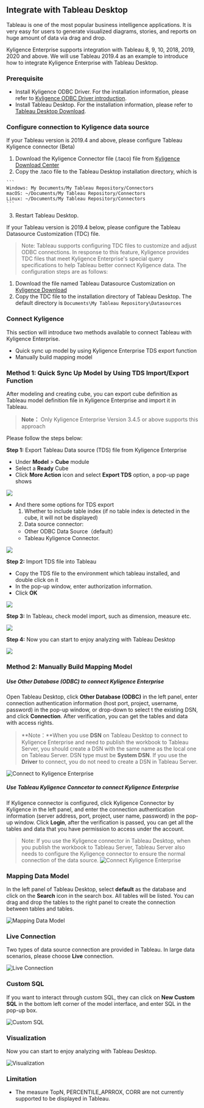 ## Integrate with Tableau Desktop

Tableau is one of the most popular business intelligence applications. It is very easy for users to generate visualized diagrams, stories, and reports on huge amount of data via drag and drop.

Kyligence Enterprise supports integration with Tableau 8, 9, 10, 2018, 2019, 2020 and above. We will use Tableau 2019.4 as an example to introduce how to integrate Kyligence Enterprise with Tableau Desktop.

### Prerequisite

- Install Kyligence ODBC Driver. For the installation information, please refer to [Kyligence ODBC Driver introduction](../../driver/odbc/README.md).
- Install  Tableau Desktop. For the installation information, please refer to [Tableau Desktop Download](https://www.tableau.com/support/releases).

### Configure connection to Kyligence data source

If your Tableau version is 2019.4 and above, please configure Tableau Kyligence connector (Beta)
  
  1. Download the Kyligence Connector file (.taco) file from [Kyligence Download Center](http://download.kyligence.io/#/download)
  2. Copy the .taco file to the Tableau Desktop installation directory, which is

    ```
    Windows: My Documents/My Tableau Repository/Connectors
    macOS: ~/Documents/My Tableau Repository/Connectors
    Linux: ~/Documents/My Tableau Repository/Connectors
    ```
  3. Restart Tableau Desktop.

If your Tableau version is 2019.4 below, please configure the Tableau Datasource Customization (TDC) file.

> Note: Tableau supports configuring TDC files to customize and adjust ODBC connections. In response to this feature, Kyligence provides TDC files that meet Kyligence Enterprise's special query specifications to help Tableau better connect Kyligence data.
The configuration steps are as follows:

  1. Download the file named Tableau Datasource Customization on [Kyligence Download](http://download.kyligence.io/#/download)
  2. Copy the TDC file to the installation directory of Tableau Desktop. The default directory is `Documents\My Tableau Repository\Datasources`

### Connect Kyligence

This section will introduce two methods available to connect Tableau with Kyligence Enterprise.

- Quick sync up model by using Kyligence Enterprise TDS export function
- Manually build mapping model 

### Method 1: Quick Sync Up Model by Using TDS Import/Export Function

After modeling and creating cube, you can export cube definition as Tableau model definition file in Kyligence Enterprise and import it in Tableau. 

> **Note：** Only Kyligence Enterprise Version 3.4.5 or above supports this approach

Please follow the steps below:

**Step 1:** Export Tableau Data source (TDS) file from Kyligence Enterprise

- Under **Model** > **Cube** module
- Select a **Ready** Cube
- Click **More Action** icon and select **Export TDS** option, a pop-up page shows

![](../../images/tableau_desktop/1_Export_TDS.png)

- And there some options for TDS export
  1. Whether to include table index (if no table index is detected in the cube, it will not be displayed)
  2. Data source connector: 
  - Other ODBC Data Source（default）
  - Tableau Kyligence Connector.

![](../../images/tableau_desktop/1.5_export_tds_Connector.png)

**Step 2:** Import TDS file into Tableau

- Copy the TDS file to the environment which tableau installed, and double click on it
- In the pop-up window, enter authorization information.
- Click **OK** 

![](../../images/tableau_desktop/2_Connect_Information.png)

**Step 3:** In Tableau, check model import, such as dimension, measure etc.

![](../../images/tableau_desktop/3_Review_Dimension_Measure.png)

**Step 4:** Now you can start to enjoy analyzing with Tableau Desktop

![](../../images/tableau_desktop/4_Charts.png)

### Method 2: Manually Build Mapping Model

##### Use Other Database (ODBC) to connect Kyligence Enterprise

Open Tableau Desktop, click **Other Database (ODBC)** in the left panel, enter connection authentication information (host port, project, username, password) in the pop-up window, or drop-down to select t the existing DSN, and click **Connection**. After verification, you can get the tables and data with access rights.

> **Note：**When you use **DSN** on Tableau Desktop to connect to Kyligence Enterprise and need to publish the workbook to Tableau Server, you should create a DSN with the same name as the local one on Tableau Server. DSN type must be **System DSN**. If you use the  **Driver**  to connect, you do not need to create a DSN in Tableau Server.

![Connect to Kyligence Enterprise](../../images/tableau_desktop/5_ODBC.png)

##### Use Tableau Kyligence Conncetor to connect Kyligence Enterprise

If Kyligence connector is configured, click Kyligence Connector by Kyligence in the left panel, and enter the connection authentication information (server address, port, project, user name, password) in the pop-up window. Click **Login**, after the verification is passed, you can get all the tables and data that you have permission to access under the account.

> Note: If you use the Kyligence connector in Tableau Desktop, when you publish the workbook to Tableau Server, Tableau Server also needs to configure the Kyligence connector to ensure the normal connection of the data source.
![Connect Kyligence Enterprise](../../images/tableau_desktop/9_connector.png)

### Mapping Data Model

In the left panel of Tableau Desktop, select **default** as the database and click on the **Search** icon in the search box. All tables will be listed. You can drag and drop the tables to the right panel to create the connection between tables and tables.

![Mapping Data Model](../../images/tableau_desktop/6_MODEL.png)

### Live Connection

Two types of data source connection are provided in Tableau. In large data scenarios, please choose **Live** connection.

![Live Connection](../../images/tableau_desktop/7_LIVE.png)

### Custom SQL

If you want to interact through custom SQL, they can click on **New Custom SQL** in the bottom left corner of the model interface, and enter SQL in the pop-up box.

![Custom SQL](../../images/tableau_desktop/8_Custom_SQL.png)

### Visualization

Now you can start to enjoy analyzing with Tableau Desktop.

![Visualization](../../images/tableau_desktop/4_Charts.png)

### Limitation
- The measure TopN, PERCENTILE_APRROX, CORR are not currently supported to be displayed in Tableau.
